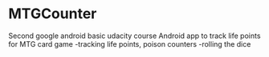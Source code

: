 # MTGCounter
Second google android basic udacity course
Android app to track life points for MTG card game
-tracking life points, poison counters
-rolling the dice
